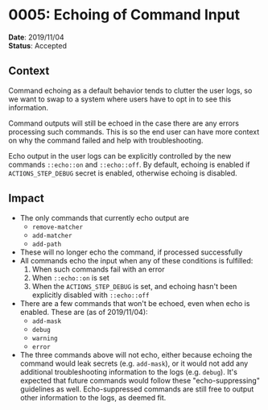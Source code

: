 # 0005: Echoing of Command Input

**Date**: 2019/11/04  
**Status**: Accepted

## Context

Command echoing as a default behavior tends to clutter the user logs, so we want to swap to a system where users have to opt in to see this information.

Command outputs will still be echoed in the case there are any errors processing such commands. This is so the end user can have more context on why the command failed and help with troubleshooting.

Echo output in the user logs can be explicitly controlled by the new commands `::echo::on` and `::echo::off`. By default, echoing is enabled if `ACTIONS_STEP_DEBUG` secret is enabled, otherwise echoing is disabled.

## Impact
- The only commands that currently echo output are
  - `remove-matcher`
  - `add-matcher`
  - `add-path`
- These will no longer echo the command, if processed successfully
- All commands echo the input when any of these conditions is fulfilled:
  1. When such commands fail with an error
  2. When `::echo::on` is set
  3. When the `ACTIONS_STEP_DEBUG` is set, and echoing hasn't been explicitly disabled with `::echo::off`
- There are a few commands that won't be echoed, even when echo is enabled. These are (as of 2019/11/04):
   - `add-mask`
   - `debug`
   - `warning`
   - `error`
- The three commands above will not echo, either because echoing the command would leak secrets (e.g. `add-mask`), or it would not add any additional troubleshooting information to the logs (e.g. `debug`). It's expected that future commands would follow these "echo-suppressing" guidelines as well. Echo-suppressed commands are still free to output other information to the logs, as deemed fit.
